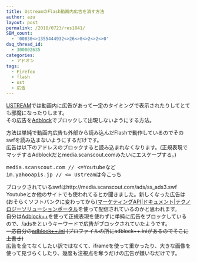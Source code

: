 ```yaml
---
title: UstreamのFlash動画内広告を消す方法
author: azu
layout: post
permalink: /2010/0723/res1841/
SBM_count:
  - '00030<>1355444932<>26<>0<>2<>2<>0'
dsq_thread_id:
  - 300802635
categories:
  - アドオン
tags:
  - Firefox
  - flash
  - ust
  - 広告
---
```

[USTREAM][1]では動画内に広告があって一定のタイミングで表示されたりしてとても邪魔になったりします。  
その広告を[Adblock][2]でブロックして出現しないようにする方法。

方法は単純で動画内広告も外部から読み込んだFlashで動作しているのでそのswfを読み込まないようにするだけです。  
広告は以下のアドレスのブロックすると読み込まれなくなります。(正規表現でマッチするAdblockだとmedia.scanscout.comみたいにエスケープする。)

<pre>media.scanscout.com // &#60;=Youtubeなど
im.yahooapis.jp // &#60;= Ustreamは今こっち</pre>

ブロックされているswfはhttp://media.scanscout.com/ads/ss_ads3.swf Youtubeとか他のサイトでも使われてるとか聞きました。新しくなった広告は(おそらくソフトバンクに変わってから)[マーケティングAPI|ドキュメント|テクノロジーソリューションポータル][3]を使って配信されているのかと思われます。  
自分は[Adblock++][4]を使って正規表現を使わずに単純に広告をブロックしているので、/adsをというキーワードで広告がブロックされていたようです。  
<del>一応自分の<a href="http://gist.github.com/487255">adblock++.ini</a> (プロファイルの所にadblock++.iniがあるのでそこに上書き)</del>  
広告を全てなくしたい訳ではなくて、iframeを使って重かったり、大きな画像を使って見づらくしたり、幾度も注視点を奪うだけの広告が嫌いなだけです。

<pre></pre>

 [1]: http://www.ustream.tv/
 [2]: http://firefox.geckodev.org/?Adblock
 [3]: http://listing.yahoo.co.jp/developer/docs/int20/reference/index.html
 [4]: http://pc12.2ch.net/test/read.cgi/software/1247819523/737